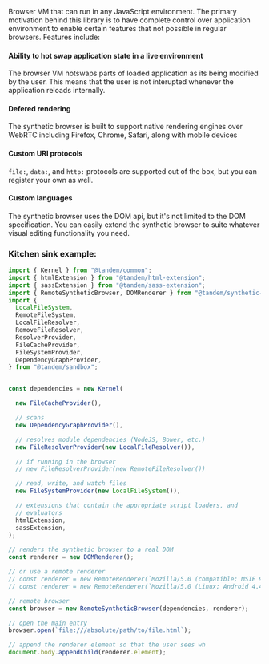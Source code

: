 Browser VM that can run in any JavaScript environment. The primary motivation behind this library is to have complete
control over application environment to enable certain features that not possible in regular browsers. Features include:

#### Ability to hot swap application state in a live environment

The browser VM hotswaps parts of loaded application as its being modified by the user. This means that the user is not interupted whenever the application
reloads internally. 

#### Defered rendering

The synthetic browser is built to support native rendering engines over WebRTC including Firefox, Chrome, Safari, along with mobile devices

#### Custom URI protocols

`file:`, `data:`, and `http:` protocols are supported out of the box, but you can register your own as well.

#### Custom languages

The synthetic browser uses the DOM api, but it's not limited to the DOM specification. You can easily extend the synthetic browser to suite
whatever visual editing functionality you need. 

### Kitchen sink example:

```typescript
import { Kernel } from "@tandem/common";
import { htmlExtension } from "@tandem/html-extension";
import { sassExtension } from "@tandem/sass-extension";
import { RemoteSyntheticBrowser, DOMRenderer } from "@tandem/synthetic-browser";
import {
  LocalFileSystem,
  RemoteFileSystem,
  LocalFileResolver,
  RemoveFileResolver,
  ResolverProvider,
  FileCacheProvider,
  FileSystemProvider,
  DependencyGraphProvider,
} from "@tandem/sandbox";


const dependencies = new Kernel(

  new FileCacheProvider(),

  // scans
  new DependencyGraphProvider(),

  // resolves module dependencies (NodeJS, Bower, etc.)
  new FileResolverProvider(new LocalFileResolver()),

  // if running in the browser
  // new FileResolverProvider(new RemoteFileResolver())

  // read, write, and watch files
  new FileSystemProvider(new LocalFileSystem()),

  // extensions that contain the appropriate script loaders, and
  // evaluators
  htmlExtension,
  sassExtension,
);

// renders the synthetic browser to a real DOM
const renderer = new DOMRenderer();

// or use a remote renderer
// const renderer = new RemoteRenderer(`Mozilla/5.0 (compatible; MSIE 9.0; Windows NT 6.1; Trident/5.0)`, dependencies);
// const renderer = new RemoteRenderer(`Mozilla/5.0 (Linux; Android 4.4; Nexus 5 Build/_BuildID_) AppleWebKit/537.36 (KHTML, like Gecko) Version/4.0 Chrome/30.0.0.0 Mobile Safari/537.36`, dependencies);

// remote browser
const browser = new RemoteSyntheticBrowser(dependencies, renderer);

// open the main entry
browser.open(`file:///absolute/path/to/file.html`);

// append the renderer element so that the user sees wh
document.body.appendChild(renderer.element);
```